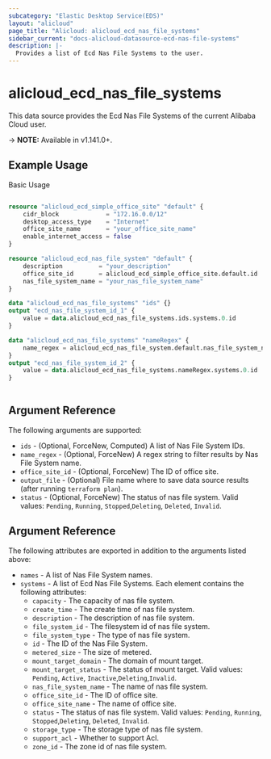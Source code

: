 ```yaml
---
subcategory: "Elastic Desktop Service(EDS)"
layout: "alicloud"
page_title: "Alicloud: alicloud_ecd_nas_file_systems"
sidebar_current: "docs-alicloud-datasource-ecd-nas-file-systems"
description: |-
  Provides a list of Ecd Nas File Systems to the user.
---
```


# alicloud\_ecd\_nas\_file\_systems

This data source provides the Ecd Nas File Systems of the current Alibaba Cloud user.

-> **NOTE:** Available in v1.141.0+.

## Example Usage

Basic Usage

```terraform

resource "alicloud_ecd_simple_office_site" "default" {
	cidr_block             = "172.16.0.0/12"
	desktop_access_type    = "Internet"
	office_site_name       = "your_office_site_name"
	enable_internet_access = false
}

resource "alicloud_ecd_nas_file_system" "default" {
	description          = "your_description"
	office_site_id       = alicloud_ecd_simple_office_site.default.id
	nas_file_system_name = "your_nas_file_system_name"
}

data "alicloud_ecd_nas_file_systems" "ids" {}
output "ecd_nas_file_system_id_1" {
	value = data.alicloud_ecd_nas_file_systems.ids.systems.0.id
}

data "alicloud_ecd_nas_file_systems" "nameRegex" {
	name_regex = alicloud_ecd_nas_file_system.default.nas_file_system_name
}
output "ecd_nas_file_system_id_2" {
	value = data.alicloud_ecd_nas_file_systems.nameRegex.systems.0.id
}
            
```

## Argument Reference

The following arguments are supported:

* `ids` - (Optional, ForceNew, Computed)  A list of Nas File System IDs.
* `name_regex` - (Optional, ForceNew) A regex string to filter results by Nas File System name.
* `office_site_id` - (Optional, ForceNew) The ID of office site.
* `output_file` - (Optional) File name where to save data source results (after running `terraform plan`).
* `status` - (Optional, ForceNew) The status of nas file system. Valid values: `Pending`, `Running`, `Stopped`,`Deleting`, `Deleted`, `Invalid`.

## Argument Reference

The following attributes are exported in addition to the arguments listed above:

* `names` - A list of Nas File System names.
* `systems` - A list of Ecd Nas File Systems. Each element contains the following attributes:
	* `capacity` - The capacity of nas file system.
	* `create_time` - The create time of nas file system.
	* `description` - The description of nas file system.
	* `file_system_id` - The filesystem id of nas file system.
	* `file_system_type` - The type of nas file system.
	* `id` - The ID of the Nas File System.
	* `metered_size` - The size of metered.
	* `mount_target_domain` - The domain of mount target.
	* `mount_target_status` - The status of mount target. Valid values: `Pending`, `Active`, `Inactive`,`Deleting`,`Invalid`.
	* `nas_file_system_name` - The name of nas file system.
	* `office_site_id` - The ID of office site.
	* `office_site_name` - The name of office site.
	* `status` - The status of nas file system. Valid values: `Pending`, `Running`, `Stopped`,`Deleting`, `Deleted`, `Invalid`.
	* `storage_type` - The storage type of nas file system.
	* `support_acl` - Whether to support Acl.
	* `zone_id` - The zone id of nas file system.